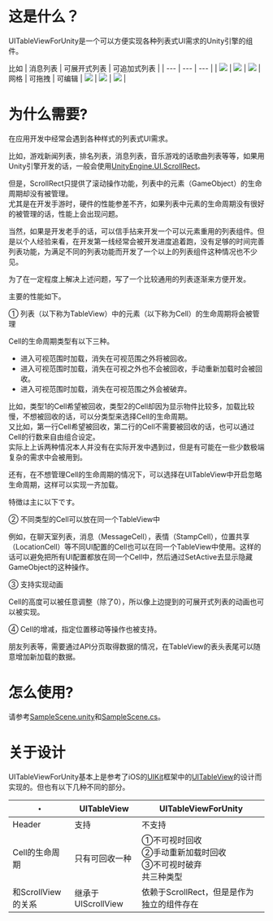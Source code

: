 # 这是什么？

UITableViewForUnity是一个可以方便实现各种列表式UI需求的Unity引擎的组件。<br>

比如
| 消息列表 | 可展开式列表 | 可追加式列表 |
| --- | --- | --- |
| ![](sample_chat.gif) | ![](sample_expend.gif) | ![](sample_append.gif)
| 网格 | 可拖拽 | 可编辑 |
![](sample_grid.gif) | ![](sample_grid_drag.gif) | ![](sample_grid_del.gif) |

# 为什么需要?

在应用开发中经常会遇到各种样式的列表式UI需求。<br>

比如，游戏新闻列表，排名列表，消息列表，音乐游戏的话歌曲列表等等，如果用Unity引擎开发的话，一般会使用[UnityEngine.UI.ScrollRect](https://docs.unity3d.com/2018.3/Documentation/ScriptReference/UI.ScrollRect.html)。<br>

但是，ScrollRect只提供了滚动操作功能，列表中的元素（GameObject）的生命周期却没有被管理。<br>
尤其是在开发手游时，硬件的性能参差不齐，如果列表中元素的生命周期没有很好的被管理的话，性能上会出现问题。<br>

当然，如果是开发老手的话，可以信手拈来开发一个可以元素重用的列表组件。但是以个人经验来看，在开发第一线经常会被开发进度追着跑，没有足够的时间完善列表功能，为满足不同的列表功能而开发了一个以上的列表组件这种情况也不少见。<br>

为了在一定程度上解决上述问题，写了一个比较通用的列表逐渐来方便开发。<br>

主要的性能如下。<br>

① 列表（以下称为TableView）中的元素（以下称为Cell）的生命周期将会被管理<br>

Cell的生命周期类型有以下三种。<br>
- 进入可视范围时加载，消失在可视范围之外将被回收。<br>
- 进入可视范围时加载，消失在可视之外也不会被回收，手动重新加载时会被回收。<br>
- 进入可视范围时加载，消失在可视范围之外会被破弃。<br>

比如，类型1的Cell希望被回收，类型2的Cell却因为显示物件比较多，加载比较慢，不想被回收的话，可以分类型来选择Cell的生命周期。<br>
又比如，第一行Cell希望被回收，第二行的Cell不需要被回收的话，也可以通过Cell的行数来自由组合设定。<br>
实际上上诉两种情况本人并没有在实际开发中遇到过，但是有可能在一些少数极端复杂的需求中会被用到。<br>

还有，在不想管理Cell的生命周期的情况下，可以选择在UITableView中开启忽略生命周期，这样可以实现一齐加载。<br>

特徴は主に以下です。<br>

② 不同类型的Cell可以放在同一个TableView中<br>

例如，在聊天室列表，消息（MessageCell），表情（StampCell），位置共享（LocationCell）等不同UI配置的Cell也可以在同一个TableView中使用。这样的话可以避免把所有UI配置都放在同一个Cell中，然后通过SetActive去显示隐藏GameObject的这种操作。<br>

③ 支持实现动画<br>

Cell的高度可以被任意调整（除了0），所以像上边提到的可展开式列表的动画也可以被实现。<br>

④ Cell的增减，指定位置移动等操作也被支持。<br>

朋友列表等，需要通过API分页取得数据的情况，在TableView的表头表尾可以随意增加新加载的数据。<br>

# 怎么使用?

请参考[SampleScene.unity](https://github.com/zhaozilong1988/UITableViewForUnity/blob/master/Assets/Scenes/SampleScene.unity)和[SampleScene.cs](https://github.com/zhaozilong1988/UITableViewForUnity/blob/master/Assets/Scenes/Scripts/SampleScene.cs)。

# 关于设计

UITableViewForUnity基本上是参考了iOS的[UIKit](https://developer.apple.com/documentation/uikit)框架中的[UITableView](https://developer.apple.com/documentation/uikit/uitableview)的设计而实现的。但也有以下几种不同的部分。<br>

・ | UITableView | UITableViewForUnity
--- | --- | ---
Header | 支持 | 不支持
Cell的生命周期 | 只有可回收一种 | ①不可视时回收<br>②手动重新加载时回收<br>③不可视时破弃<br>共三种类型
和ScrollView的关系 | 继承于UIScrollView | 依赖于ScrollRect，但是是作为独立的组件存在
